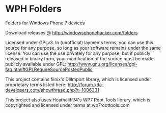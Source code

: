 WPH Folders
===

Folders for Windows Phone 7 devices

Download releases @ http://windowsphonehacker.com/folders

Licensed under GPLv3. In (unofficial) laymen's terms, you can use this source for any purpose, so long as your software
remains under the same license. You can use the use privately for any purpose, but if publicly released in binary form,
your modification of the source must be made publicly available under GPL:
http://www.gnu.org/licenses/gpl-faq.html#GPLRequireSourcePostedPublic

This project contains fiinix's DllImport library, which is licensed under proprietary terms listed here:
http://forum.xda-developers.com/showthread.php?t=1006331

This project also uses Heathcliff74's WP7 Root Tools library, which is copyrighted and licensed under terms at wp7roottools.com